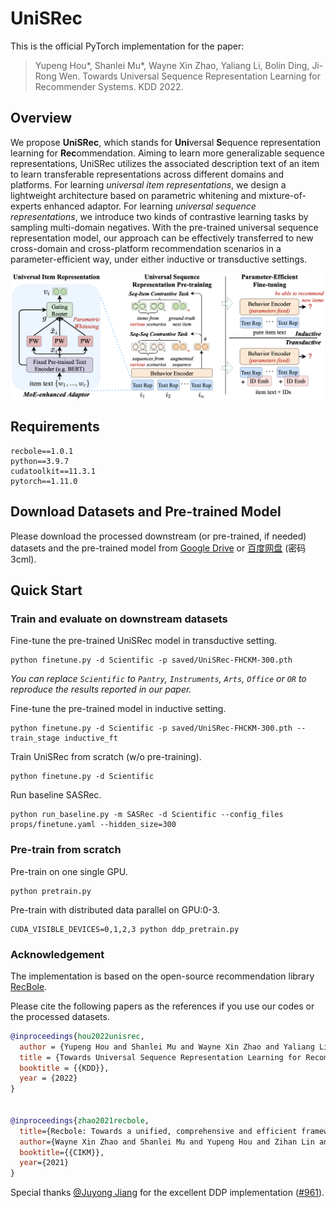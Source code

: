 # UniSRec

This is the official PyTorch implementation for the paper:
> Yupeng Hou*, Shanlei Mu*, Wayne Xin Zhao, Yaliang Li, Bolin Ding, Ji-Rong Wen. Towards Universal Sequence Representation Learning for Recommender Systems. KDD 2022.

## Overview

We propose **UniSRec**, which stands for **Uni**versal **S**equence representation learning for **Rec**ommendation. Aiming to learn more generalizable sequence representations, UniSRec utilizes the associated description text of an item to learn transferable representations across different domains and platforms. For learning *universal item representations*, we design a lightweight architecture based on parametric whitening and mixture-of-experts enhanced adaptor. For learning *universal sequence representations*, we introduce two kinds of contrastive learning tasks by sampling multi-domain negatives. With the pre-trained universal sequence representation model, our approach can be effectively transferred to new cross-domain and cross-platform recommendation scenarios in a parameter-efficient way, under either inductive or transductive settings.

![](asset/model.png)

## Requirements

```
recbole==1.0.1
python==3.9.7
cudatoolkit==11.3.1
pytorch==1.11.0
```

## Download Datasets and Pre-trained Model

Please download the processed downstream (or pre-trained, if needed) datasets and the pre-trained model from [Google Drive](https://drive.google.com/drive/folders/1Uik0fMk4oquV_bS9lXTZuExAYbIDkEMW?usp=sharing) or [百度网盘](https://pan.baidu.com/s/1zdP3tEw9X6Ys5YNO5TyNEQ) (密码 3cml).

## Quick Start

### Train and evaluate on downstream datasets

Fine-tune the pre-trained UniSRec model in transductive setting.

```
python finetune.py -d Scientific -p saved/UniSRec-FHCKM-300.pth
```

*You can replace `Scientific` to `Pantry`, `Instruments`, `Arts`, `Office` or `OR` to reproduce the results reported in our paper.*

Fine-tune the pre-trained model in inductive setting.

```
python finetune.py -d Scientific -p saved/UniSRec-FHCKM-300.pth --train_stage inductive_ft
```

Train UniSRec from scratch (w/o pre-training).

```
python finetune.py -d Scientific
```

Run baseline SASRec.

```
python run_baseline.py -m SASRec -d Scientific --config_files props/finetune.yaml --hidden_size=300
```

### Pre-train from scratch

Pre-train on one single GPU.

```
python pretrain.py
```

Pre-train with distributed data parallel on GPU:0-3.

```
CUDA_VISIBLE_DEVICES=0,1,2,3 python ddp_pretrain.py
```

### Acknowledgement

The implementation is based on the open-source recommendation library [RecBole](https://github.com/RUCAIBox/RecBole).

Please cite the following papers as the references if you use our codes or the processed datasets.

```bibtex
@inproceedings{hou2022unisrec,
  author = {Yupeng Hou and Shanlei Mu and Wayne Xin Zhao and Yaliang Li and Bolin Ding and Ji-Rong Wen},
  title = {Towards Universal Sequence Representation Learning for Recommender Systems},
  booktitle = {{KDD}},
  year = {2022}
}


@inproceedings{zhao2021recbole,
  title={Recbole: Towards a unified, comprehensive and efficient framework for recommendation algorithms},
  author={Wayne Xin Zhao and Shanlei Mu and Yupeng Hou and Zihan Lin and Kaiyuan Li and Yushuo Chen and Yujie Lu and Hui Wang and Changxin Tian and Xingyu Pan and Yingqian Min and Zhichao Feng and Xinyan Fan and Xu Chen and Pengfei Wang and Wendi Ji and Yaliang Li and Xiaoling Wang and Ji-Rong Wen},
  booktitle={{CIKM}},
  year={2021}
}
```

Special thanks [@Juyong Jiang](https://github.com/juyongjiang) for the excellent DDP implementation ([#961](https://github.com/RUCAIBox/RecBole/pull/961)).
